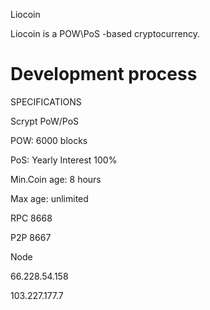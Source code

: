 
Liocoin

Liocoin is a POW\PoS -based cryptocurrency.

Development process
===========================

SPECIFICATIONS



Scrypt
PoW/PoS

POW: 6000 blocks

PoS: Yearly Interest 100%

Min.Coin age: 8 hours

Max age: unlimited

RPC 8668 

P2P 8667

Node

66.228.54.158

103.227.177.7









